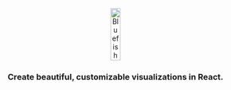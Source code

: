 <div align="center" style="display:flex;flex-direction:column;">
  <a href="https://bluefishjs.org/">
    <img src="https://user-images.githubusercontent.com/21694516/201784429-63718d1c-8f1b-4077-88db-9deaafdb925b.png" alt="Bluefish" width="20%">
  </a>
  <h3>Create beautiful, customizable visualizations in React.</h3>
</div>
